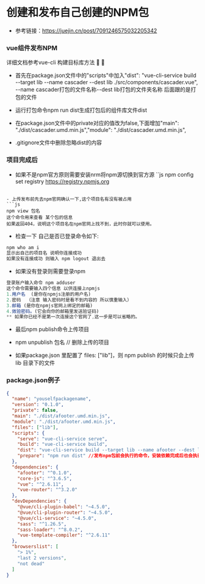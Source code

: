 # 创建和发布自己创建的NPM包
- 参考链接：https://juejin.cn/post/7091246575032205342
### vue组件发布NPM
 详细文档参考vue-cli 构建目标库方法 [](https://cli.vuejs.org/zh/guide/build-targets.html) 🎉 💯

- 首先在package.json文件中的"scripts"中加入"dist": "vue-cli-service build --target lib --name cascader --dest lib  ./src/components/cascader.vue", --name cascader打包的文件名称--dest lib打包的文件夹名称 后面跟的是打包的文件

- 运行打包命令npm run dist生成打包后的组件库文件dist

- 在package.json文件中的private对应的值改为false,下面增加"main": "./dist/cascader.umd.min.js","module": "./dist/cascader.umd.min.js",

- .gitignore文件中删除忽略dist的内容
### 项目完成后

- 如果不是npm官方原则需要安装nrm将npm源切换到官方源 
``js
npm config set registry https://registry.npmjs.org
```

- 上传发布前先去npm官网确认一下,这个项目名有没有被占用
```js
npm view 包名
这个命令用来查看 某个包的信息
如果返回404，说明这个项目名在npm官网上找不到，此时你就可以使用。 
```
- 检查一下 自己是否已登录命令如下:
```js
npm who am i
显示出自己的项目名 说明你连接成功
如果没有连接成功 则输入 npm logout 退出去
```
- 如果没有登录则需要登录npm
```js
登录账户输入命令 npm adduser 
这个命令需要输入四个信息 以供连接上npmjs 
1.用户名  (是你在npmjs注册的用户名)
2.密码  （注意 输入密码时是看不到内容的 所以慎重输入）
3.邮箱 (是你在npmjs官网上绑定的邮箱) 
4.效验密码。(它会向你的邮箱里发送验证码)  
** 如果你已经不是第一次连接这个官网了,这一步是可以省略的。

```

- 最后npm publish命令上传项目

- npm unpublish 包名    // 删除上传的项目

- 如果package.json 里配置了 files: ["lib"]，则 npm publish 的时候只会上传 lib 目录下的文件
### package.json例子
```json
{
  "name": "youselfpackagename",
  "version": "0.1.0",
  "private": false,
  "main": "./dist/afooter.umd.min.js",
  "module": "./dist/afooter.umd.min.js",
  "files": ["lib"],
  "scripts": {
    "serve": "vue-cli-service serve",
    "build": "vue-cli-service build",
    "dist": "vue-cli-service build --target lib --name afooter --dest lib ./src/components/afooter.vue",
    "prepare": "npm run dist" //发布npm包前会执行的命令，安装依赖完成后也会执行的命令
  },
  "dependencies": {
    "afooter": "^0.1.0",
    "core-js": "^3.6.5",
    "vue": "^2.6.11",
    "vue-router": "^3.2.0"
  },
  "devDependencies": {
    "@vue/cli-plugin-babel": "~4.5.0",
    "@vue/cli-plugin-router": "~4.5.0",
    "@vue/cli-service": "~4.5.0",
    "sass": "^1.26.5",
    "sass-loader": "^8.0.2",
    "vue-template-compiler": "^2.6.11"
  },
  "browserslist": [
    "> 1%",
    "last 2 versions",
    "not dead"
  ]
}

```